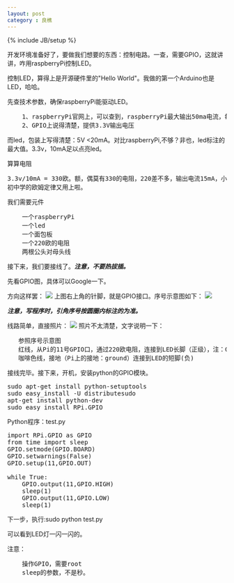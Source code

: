 ```yaml
---
layout: post
category : 良樵
---
```

{% include JB/setup %}

开发环境准备好了，要做我们想要的东西：控制电路。一查，需要GPIO，这就讲讲，咋用raspberryPi控制LED。

控制LED，算得上是开源硬件里的"Hello World"。我做的第一个Arduino也是LED，哈哈。

先查技术参数，确保raspberryPi能驱动LED。
<pre>
	1、raspberryPi官网上，可以查到，raspberryPi最大输出50ma电流，每个引脚最大15ma
	2、GPIO上说得清楚，提供3.3V输出电压
</pre>	
而led，包装上写得清楚：5V   <20mA。对比raspberryPi,不够？非也，led标注的最大值。3.3v，10mA足以点亮led。

算算电阻
<pre>
3.3v/10mA = 330欧。额，偶莫有330的电阻，220差不多，输出电流15mA，小于20mA就烧不了。
初中学的欧姆定律又用上啦。
</pre>

我们需要元件
<pre>
	一个raspberryPi
	一个led
	一个面包板
    一个220欧的电阻
    两根公头对母头线
</pre>

接下来，我们要接线了。***注意，不要热拔插。***

先看GPIO图，具体可以Google一下。

方向这样罢：
![](https://raw.github.com/hackeen/hackeen.github.com/master/img/20130607/raspberryPiGPIO.JPG)
上图右上角的针脚，就是GPIO接口。序号示意图如下：
![](https://raw.github.com/hackeen/hackeen.github.com/master/img/20130607/GPIO.png)

***注意，写程序时，引角序号按圆圈内标注的为准。***

线路简单，直接照片：
![](https://raw.github.com/hackeen/hackeen.github.com/master/img/20130607/Link.JPG)
照片不太清楚，文字说明一下：
<pre>
   参照序号示意图
   红线，从Pi的11号GPIO口，通过220欧电阻，连接到LED长脚（正级），注：GPIO口绿色的都可以接。
   咖啡色线，接地（Pi上的接地：ground）连接到LED的短脚(负)
</pre>	

接线完毕。接下来，开机，安装python的GPIO模块。
<pre>
sudo apt-get install python-setuptools
sudo easy_install -U distributesudo 
apt-get install python-dev
sudo easy_install RPi.GPIO
</pre>

Python程序：test.py
<pre>
import RPi.GPIO as GPIO
from time import sleep
GPIO.setmode(GPIO.BOARD)
GPIO.setwarnings(False)
GPIO.setup(11,GPIO.OUT)

while True:	
	GPIO.output(11,GPIO.HIGH)
	sleep(1)
	GPIO.output(11,GPIO.LOW)
	sleep(1)
</pre>	

下一步，执行:sudo python test.py

可以看到LED灯一闪一闪的。

注意：
<pre>
	操作GPIO，需要root
	sleep的参数，不是秒。
</pre>	
